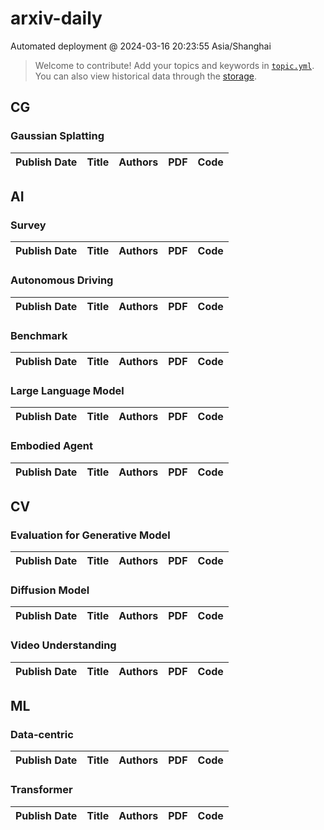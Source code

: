 # arxiv-daily
 Automated deployment @ 2024-03-16 20:23:55 Asia/Shanghai
> Welcome to contribute! Add your topics and keywords in [`topic.yml`](https://github.com/beiyuouo/arxiv-daily/blob/main/database/topic.yml).
> You can also view historical data through the [storage](https://github.com/beiyuouo/arxiv-daily/blob/main/database/storage).

## CG

### Gaussian Splatting
|Publish Date|Title|Authors|PDF|Code|
| :---: | :---: | :---: | :---: | :---: |

## AI

### Survey
|Publish Date|Title|Authors|PDF|Code|
| :---: | :---: | :---: | :---: | :---: |

### Autonomous Driving
|Publish Date|Title|Authors|PDF|Code|
| :---: | :---: | :---: | :---: | :---: |

### Benchmark
|Publish Date|Title|Authors|PDF|Code|
| :---: | :---: | :---: | :---: | :---: |

### Large Language Model
|Publish Date|Title|Authors|PDF|Code|
| :---: | :---: | :---: | :---: | :---: |

### Embodied Agent
|Publish Date|Title|Authors|PDF|Code|
| :---: | :---: | :---: | :---: | :---: |

## CV

### Evaluation for Generative Model
|Publish Date|Title|Authors|PDF|Code|
| :---: | :---: | :---: | :---: | :---: |

### Diffusion Model
|Publish Date|Title|Authors|PDF|Code|
| :---: | :---: | :---: | :---: | :---: |

### Video Understanding
|Publish Date|Title|Authors|PDF|Code|
| :---: | :---: | :---: | :---: | :---: |

## ML

### Data-centric
|Publish Date|Title|Authors|PDF|Code|
| :---: | :---: | :---: | :---: | :---: |

### Transformer
|Publish Date|Title|Authors|PDF|Code|
| :---: | :---: | :---: | :---: | :---: |
